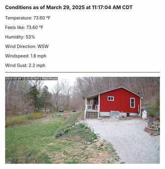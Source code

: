 ### Conditions as of March 29, 2025 at 11:17:04 AM CDT 

Temperature: 73.60 &deg;F

Feels like: 73.60 &deg;F

Humidity: 53%

Wind Direction: WSW

Windspeed: 1.8 mph

Wind Gust: 2.2 mph

---

<img src="./images/latest.jpeg"/>

